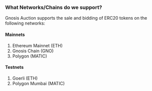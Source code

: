 ### What Networks/Chains do we support?

Gnosis Auction supports the sale and bidding of ERC20 tokens on the following networks:

#### Mainnets
1. Ethereum Mainnet (ETH)
2. Gnosis Chain (GNO)
3. Polygon (MATIC)

#### Testnets
1. Goerli (ETH)
2. Polygon Mumbai (MATIC)